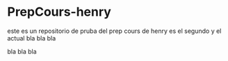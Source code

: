 # PrepCours-henry
este es un repositorio de pruba del prep cours de henry es el segundo y el actual bla bla bla

bla bla bla 
